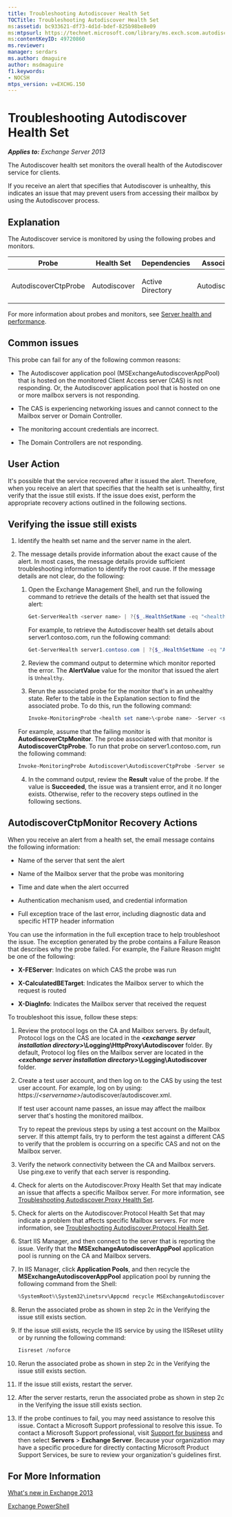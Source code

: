 ```yaml
---
title: Troubleshooting Autodiscover Health Set
TOCTitle: Troubleshooting Autodiscover Health Set
ms:assetid: bc933621-df73-4d1d-bdef-825b98be8e09
ms:mtpsurl: https://technet.microsoft.com/library/ms.exch.scom.autodiscover(v=EXCHG.150)
ms:contentKeyID: 49720860
ms.reviewer:
manager: serdars
ms.author: dmaguire
author: msdmaguire
f1.keywords:
- NOCSH
mtps_version: v=EXCHG.150
---
```


# Troubleshooting Autodiscover Health Set

_**Applies to:** Exchange Server 2013_

The Autodiscover health set monitors the overall health of the Autodiscover service for clients.

If you receive an alert that specifies that Autodiscover is unhealthy, this indicates an issue that may prevent users from accessing their mailbox by using the Autodiscover process.

## Explanation

The Autodiscover service is monitored by using the following probes and monitors.

<table>
<colgroup>
<col style="width: 25%" />
<col style="width: 25%" />
<col style="width: 25%" />
<col style="width: 25%" />
</colgroup>
<thead>
<tr class="header">
<th>Probe</th>
<th>Health Set</th>
<th>Dependencies</th>
<th>Associated Monitors</th>
</tr>
</thead>
<tbody>
<tr class="odd">
<td><p>AutodiscoverCtpProbe</p></td>
<td><p>Autodiscover</p></td>
<td><p>Active Directory</p></td>
<td><p>AutodiscoverCtpMonitor</p></td>
</tr>
</tbody>
</table>

For more information about probes and monitors, see [Server health and performance](https://docs.microsoft.com/exchange/server-health-and-performance-exchange-2013-help).

## Common issues

This probe can fail for any of the following common reasons:

- The Autodiscover application pool (MSExchangeAutodiscoverAppPool) that is hosted on the monitored Client Access server (CAS) is not responding. Or, the Autodiscover application pool that is hosted on one or more mailbox servers is not responding.

- The CAS is experiencing networking issues and cannot connect to the Mailbox server or Domain Controller.

- The monitoring account credentials are incorrect.

- The Domain Controllers are not responding.

## User Action

It's possible that the service recovered after it issued the alert. Therefore, when you receive an alert that specifies that the health set is unhealthy, first verify that the issue still exists. If the issue does exist, perform the appropriate recovery actions outlined in the following sections.

## Verifying the issue still exists

1. Identify the health set name and the server name in the alert.

2. The message details provide information about the exact cause of the alert. In most cases, the message details provide sufficient troubleshooting information to identify the root cause. If the message details are not clear, do the following:

   1. Open the Exchange Management Shell, and run the following command to retrieve the details of the health set that issued the alert:

      ```powershell
      Get-ServerHealth <server name> | ?{$_.HealthSetName -eq "<health set name>"}
      ```

      For example, to retrieve the Autodiscover health set details about server1.contoso.com, run the following command:

      ```powershell
      Get-ServerHealth server1.contoso.com | ?{$_.HealthSetName -eq "Autodiscover"}
      ```

   2. Review the command output to determine which monitor reported the error. The **AlertValue** value for the monitor that issued the alert is `Unhealthy`.

   3. Rerun the associated probe for the monitor that's in an unhealthy state. Refer to the table in the Explanation section to find the associated probe. To do this, run the following command:

      ```powershell
      Invoke-MonitoringProbe <health set name>\<probe name> -Server <server name> | Format-List
      ```

     For example, assume that the failing monitor is **AutodiscoverCtpMonitor**. The probe associated with that monitor is **AutodiscoverCtpProbe**. To run that probe on server1.contoso.com, run the following command:

     ```powershell
     Invoke-MonitoringProbe Autodiscover\AutodiscoverCtpProbe -Server server1.contoso.com | Format-List
     ```

   4. In the command output, review the **Result** value of the probe. If the value is **Succeeded**, the issue was a transient error, and it no longer exists. Otherwise, refer to the recovery steps outlined in the following sections.

## AutodiscoverCtpMonitor Recovery Actions

When you receive an alert from a health set, the email message contains the following information:

- Name of the server that sent the alert

- Name of the Mailbox server that the probe was monitoring

- Time and date when the alert occurred

- Authentication mechanism used, and credential information

- Full exception trace of the last error, including diagnostic data and specific HTTP header information

You can use the information in the full exception trace to help troubleshoot the issue. The exception generated by the probe contains a Failure Reason that describes why the probe failed. For example, the Failure Reason might be one of the following:

- **X-FEServer**: Indicates on which CAS the probe was run

- **X-CalculatedBETarget**: Indicates the Mailbox server to which the request is routed

- **X-DiagInfo**: Indicates the Mailbox server that received the request

To troubleshoot this issue, follow these steps:

1. Review the protocol logs on the CA and Mailbox servers. By default, Protocol logs on the CAS are located in the ***\<exchange server installation directory\>*\\Logging\\HttpProxy\\Autodiscover** folder. By default, Protocol log files on the Mailbox server are located in the ***\<exchange server installation directory\>*\\Logging\\Autodiscover** folder.

2. Create a test user account, and then log on to the CAS by using the test user account. For example, log on by using: https://*\<servername\>*/autodiscover/autodiscover.xml.

   If test user account name passes, an issue may affect the mailbox server that's hosting the monitored mailbox.

   Try to repeat the previous steps by using a test account on the Mailbox server. If this attempt fails, try to perform the test against a different CAS to verify that the problem is occurring on a specific CAS and not on the Mailbox server.

3. Verify the network connectivity between the CA and Mailbox servers. Use ping.exe to verify that each server is responding.

4. Check for alerts on the Autodiscover.Proxy Health Set that may indicate an issue that affects a specific Mailbox server. For more information, see [Troubleshooting Autodiscover.Proxy Health Set](troubleshooting-autodiscover-proxy-health-set.md).

5. Check for alerts on the Autodiscover.Protocol Health Set that may indicate a problem that affects specific Mailbox servers. For more information, see [Troubleshooting Autodiscover.Protocol Health Set](troubleshooting-autodiscover-protocol-health-set.md).

6. Start IIS Manager, and then connect to the server that is reporting the issue. Verify that the **MSExchangeAutodiscoverAppPool** application pool is running on the CA and Mailbox servers.

7. In IIS Manager, click **Application Pools**, and then recycle the **MSExchangeAutodiscoverAppPool** application pool by running the following command from the Shell:

   ```powershell
   %SystemRoot%\System32\inetsrv\Appcmd recycle MSExchangeAutodiscoverAppPool
   ```

8. Rerun the associated probe as shown in step 2c in the Verifying the issue still exists section.

9. If the issue still exists, recycle the IIS service by using the IISReset utility or by running the following command:

   ```powershell
   Iisreset /noforce
   ```

10. Rerun the associated probe as shown in step 2c in the Verifying the issue still exists section.

11. If the issue still exists, restart the server.

12. After the server restarts, rerun the associated probe as shown in step 2c in the Verifying the issue still exists section.

13. If the probe continues to fail, you may need assistance to resolve this issue. Contact a Microsoft Support professional to resolve this issue. To contact a Microsoft Support professional, visit [Support for business](https://support.microsoft.com/supportforbusiness/productselection) and then select **Servers** \> **Exchange Server**. Because your organization may have a specific procedure for directly contacting Microsoft Product Support Services, be sure to review your organization's guidelines first.

## For More Information

[What's new in Exchange 2013](https://docs.microsoft.com/exchange/what-s-new-in-exchange-2013-exchange-2013-help)

[Exchange PowerShell](https://docs.microsoft.com/powershell/exchange/)
